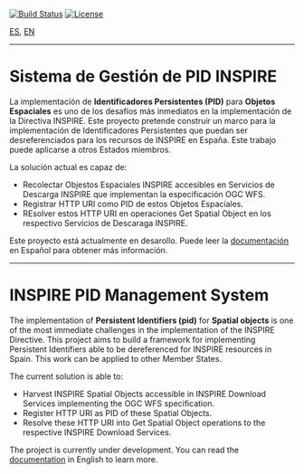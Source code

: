 [![Build Status](https://travis-ci.org/IAAA-Lab/pid-ms.png)](https://travis-ci.org/IAAA-Lab/pid-ms)
[![License](https://img.shields.io/badge/license-EUPL%201.2-blue.svg)](#LICENSE)

[ES](#sistema-de-gestión-de-pid-inspire), [EN](#inspire-pid-management-system) 

---

# Sistema de Gestión de PID INSPIRE

La implementación de **Identificadores Persistentes (PID)** para **Objetos Espaciales** es uno de los desafíos más inmediatos en la implementación de la Directiva INSPIRE.
Este proyecto pretende construir un marco para la implementación de Identificadores Persistentes que puedan ser desreferenciados para los recursos de INSPIRE en España. 
Este trabajo puede aplicarse a otros Estados miembros.

La solución actual es capaz de:
* Recolectar Objestos Espaciales INSPIRE accesibles en Servicios de Descarga INSPIRE que implementan la especificación OGC WFS.
* Registrar HTTP URI como PID de estos Objetos Espaciales.
* REsolver estos HTTP URI en operaciones Get Spatial Object en los respectivo Servicios de Descaraga INSPIRE.
 
Este proyecto está actualmente en desarollo. 
Puede leer la [documentación][] en Español para obtener más información.
 
[documentación]: README_es.md

---

# INSPIRE PID Management System

The implementation of **Persistent Identifiers (pid)** for **Spatial objects** is one of the most immediate challenges in the implementation of the INSPIRE Directive.
This project aims to build a framework for implementing Persistent Identifiers able to be dereferenced for INSPIRE resources in Spain.
This work can be applied to other Member States.

The current solution is able to:
* Harvest INSPIRE Spatial Objects accessible in INSPIRE Download Services implementing the OGC WFS specification.
* Register HTTP URI as PID of these Spatial Objects.
* Resolve these HTTP URI into Get Spatial Object operations to the respective INSPIRE Download Services.

The project is currently under development. 
You can read the [documentation][] in English to learn more. 

[documentation]: README_en.md

